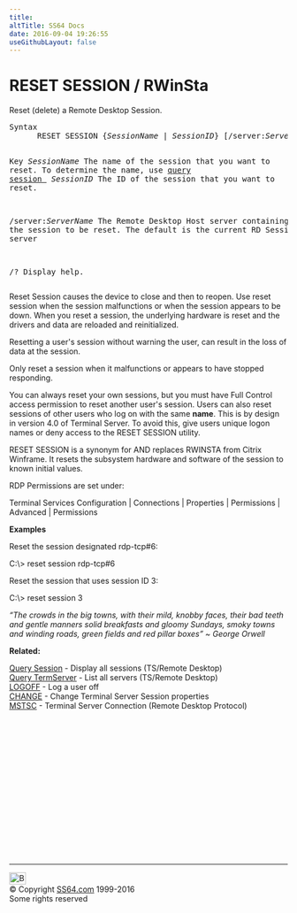 ```yaml
---
title:
altTitle: SS64 Docs
date: 2016-09-04 19:26:55
useGithubLayout: false
---
```

<!-- #BeginLibraryItem "/Library/head_nt.lbi" --><!-- #EndLibraryItem --><h1>RESET SESSION / RWinSta</h1> 
<p> Reset (delete) a Remote Desktop Session.</p>
<pre>Syntax
      RESET SESSION {<i>SessionName</i> | <i>SessionID</i>} [/server:<i>ServerName</i>] [/v]

Key
   <i>SessionName</i> The name of the session that you want to reset.
               To determine the name, use <a href="query-session.html">query session
</a>
   <i>SessionID</i>   The ID of the session that you want to reset.

   /server:<i>ServerName</i>
               The Remote Desktop Host server containing the session to be reset.
               The default is the current RD Session Host server

   /?          Display help.</pre>
<p>Reset Session causes the device to close and then to reopen. Use reset session when the session malfunctions or when the session appears to be down. When you reset a session, the underlying hardware is reset and the drivers and data are reloaded and reinitialized. </p>
<p>Resetting a user's session without warning the user, can result in the loss of data at the session.</p>
<p>Only reset a session when it malfunctions or appears to have stopped responding.</p>
<p>You can always reset your own sessions, but you must have <span class="code">Full Control</span> access permission to reset another user's session. Users can also reset sessions of other users who log on with the same <b>name</b>. This is by design in version 4.0 of Terminal Server. To avoid this, give users unique logon names or deny access to the RESET SESSION utility.</p>
<p>RESET SESSION  is a synonym for AND replaces <span class="code">RWINSTA</span> from Citrix Winframe. It resets the subsystem hardware and software of the session to known initial values.</p>
<p>RDP Permissions are  set under:</p>
<p class="code">Terminal Services Configuration | Connections | Properties | Permissions | Advanced | Permissions</p>
<p><b>Examples</b></p>
<p>Reset the session designated rdp-tcp#6:</p>
<p class="code">C:\&gt; reset session rdp-tcp#6</p>
<p>Reset the session that uses session ID 3: </p>
<p class="code">C:\&gt; reset session 3</p>
<p class="quote"><i>“The crowds in the big towns, with their mild, knobby faces, their bad teeth and gentle manners solid breakfasts and gloomy Sundays, smoky towns and winding roads, green fields and red pillar boxes” ~ George Orwell</i></p>
<p>  <b>Related:</b></p>
<p><a href="query-session.html">Query Session</a> - Display all sessions (TS/Remote Desktop)<br>
<a href="query-termserver.html">Query TermServer</a> - List all servers (TS/Remote Desktop)<br>
<a href="logoff.html">LOGOFF</a> - Log a user off<br>
<a href="change.html">CHANGE</a> - Change Terminal Server Session properties<br>
<a href="mstsc.html">MSTSC</a> - Terminal Server Connection (Remote Desktop Protocol)</p><!-- #BeginLibraryItem "/Library/foot_nt.lbi" --><p>
<!-- windows300 -->
<ins class="adsbygoogle" style="display:inline-block;width:300px;height:250px" data-ad-client="ca-pub-6140977852749469" data-ad-slot="7649547908"></ins>
<script>
(adsbygoogle = window.adsbygoogle || []).push({});
</script></p>
<hr>
<div id="bl" class="footer"><a href="reset-session.html#"><img src="../images/top.png" width="30" height="22" alt="Back to the Top"></a></div>
<div id="br" class="footer, tagline">© Copyright <a href="http://ss64.com/">SS64.com</a> 1999-2016<br>
Some rights reserved</div><!-- #EndLibraryItem -->
